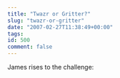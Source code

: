 ```yaml
---
title: "Twazr or Gritter?"
slug: "twazr-or-gritter"
date: "2007-02-27T11:38:49+00:00"
tags:
id: 500
comment: false
---
```


James rises to the challenge:
